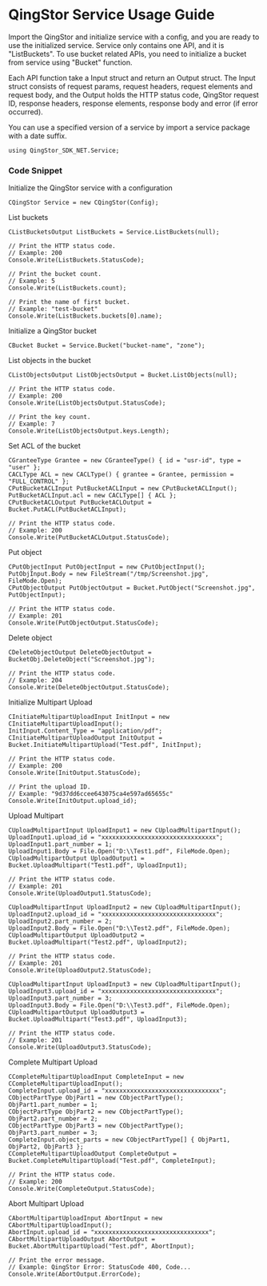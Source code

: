 # QingStor Service Usage Guide

Import the QingStor and initialize service with a config, and you are ready to use the initialized service. Service only contains one API, and it is "ListBuckets".
To use bucket related APIs, you need to initialize a bucket from service using "Bucket" function.

Each API function take a Input struct and return an Output struct. The Input struct consists of request params, request headers, request elements and request body, and the Output holds the HTTP status code, QingStor request ID, response headers, response elements, response body and error (if error occurred).

You can use a specified version of a service by import a service package with a date suffix.

``` .NET
using QingStor_SDK_NET.Service;
```

### Code Snippet

Initialize the QingStor service with a configuration

``` .NET
CQingStor Service = new CQingStor(Config);
```

List buckets

``` .NET
CListBucketsOutput ListBuckets = Service.ListBuckets(null);

// Print the HTTP status code.
// Example: 200
Console.Write(ListBuckets.StatusCode);

// Print the bucket count.
// Example: 5
Console.Write(ListBuckets.count);

// Print the name of first bucket.
// Example: "test-bucket"
Console.Write(ListBuckets.buckets[0].name);
```

Initialize a QingStor bucket

``` .NET
CBucket Bucket = Service.Bucket("bucket-name", "zone");
```

List objects in the bucket

``` .NET
CListObjectsOutput ListObjectsOutput = Bucket.ListObjects(null);

// Print the HTTP status code.
// Example: 200
Console.Write(ListObjectsOutput.StatusCode);

// Print the key count.
// Example: 7
Console.Write(ListObjectsOutput.keys.Length);
```

Set ACL of the bucket

``` .NET
CGranteeType Grantee = new CGranteeType() { id = "usr-id", type = "user" };
CACLType ACL = new CACLType() { grantee = Grantee, permission = "FULL_CONTROL" };
CPutBucketACLInput PutBucketACLInput = new CPutBucketACLInput();
PutBucketACLInput.acl = new CACLType[] { ACL };
CPutBucketACLOutput PutBucketACLOutput = Bucket.PutACL(PutBucketACLInput);

// Print the HTTP status code.
// Example: 200
Console.Write(PutBucketACLOutput.StatusCode);
```

Put object

``` .NET
CPutObjectInput PutObjectInput = new CPutObjectInput();
PutObjInput.Body = new FileStream("/tmp/Screenshot.jpg", FileMode.Open);
CPutObjectOutput PutObjectOutput = Bucket.PutObject("Screenshot.jpg", PutObjectInput);
	
// Print the HTTP status code.
// Example: 201
Console.Write(PutObjectOutput.StatusCode);
```

Delete object

``` .NET
CDeleteObjectOutput DeleteObjectOutput = BucketObj.DeleteObject("Screenshot.jpg");

// Print the HTTP status code.
// Example: 204
Console.Write(DeleteObjectOutput.StatusCode);
```

Initialize Multipart Upload

``` .NET
CInitiateMultipartUploadInput InitInput = new CInitiateMultipartUploadInput();
InitInput.Content_Type = "application/pdf";
CInitiateMultipartUploadOutput InitOutput = Bucket.InitiateMultipartUpload("Test.pdf", InitInput);
			
// Print the HTTP status code.
// Example: 200
Console.Write(InitOutput.StatusCode);

// Print the upload ID.
// Example: "9d37dd6ccee643075ca4e597ad65655c"
Console.Write(InitOutput.upload_id);
```

Upload Multipart

``` .NET
CUploadMultipartInput UploadInput1 = new CUploadMultipartInput();
UploadInput1.upload_id = "xxxxxxxxxxxxxxxxxxxxxxxxxxxxxxxx";
UploadInput1.part_number = 1;
UploadInput1.Body = File.Open("D:\\Test1.pdf", FileMode.Open);
CUploadMultipartOutput UploadOutput1 = Bucket.UploadMultipart("Test1.pdf", UploadInput1);
			
// Print the HTTP status code.
// Example: 201
Console.Write(UploadOutput1.StatusCode);

CUploadMultipartInput UploadInput2 = new CUploadMultipartInput();
UploadInput2.upload_id = "xxxxxxxxxxxxxxxxxxxxxxxxxxxxxxxx";
UploadInput2.part_number = 2;
UploadInput2.Body = File.Open("D:\\Test2.pdf", FileMode.Open);
CUploadMultipartOutput UploadOutput2 = Bucket.UploadMultipart("Test2.pdf", UploadInput2);
			
// Print the HTTP status code.
// Example: 201
Console.Write(UploadOutput2.StatusCode);

CUploadMultipartInput UploadInput3 = new CUploadMultipartInput();
UploadInput3.upload_id = "xxxxxxxxxxxxxxxxxxxxxxxxxxxxxxxx";
UploadInput3.part_number = 3;
UploadInput3.Body = File.Open("D:\\Test3.pdf", FileMode.Open);
CUploadMultipartOutput UploadOutput3 = Bucket.UploadMultipart("Test3.pdf", UploadInput3);
			
// Print the HTTP status code.
// Example: 201
Console.Write(UploadOutput3.StatusCode);
```

Complete Multipart Upload

``` .NET
CCompleteMultipartUploadInput CompleteInput = new CCompleteMultipartUploadInput();
CompleteInput.upload_id = "xxxxxxxxxxxxxxxxxxxxxxxxxxxxxxxx";
CObjectPartType ObjPart1 = new CObjectPartType();
ObjPart1.part_number = 1;
CObjectPartType ObjPart2 = new CObjectPartType();
ObjPart2.part_number = 2;
CObjectPartType ObjPart3 = new CObjectPartType();
ObjPart3.part_number = 3;
CompleteInput.object_parts = new CObjectPartType[] { ObjPart1, ObjPart2, ObjPart3 };
CCompleteMultipartUploadOutput CompleteOutput = Bucket.CompleteMultipartUpload("Test.pdf", CompleteInput);
			
// Print the HTTP status code.
// Example: 200
Console.Write(CompleteOutput.StatusCode);
```

Abort Multipart Upload

``` .NET
CAbortMultipartUploadInput AbortInput = new CAbortMultipartUploadInput();
AbortInput.upload_id = "xxxxxxxxxxxxxxxxxxxxxxxxxxxxxxxx";
CAbortMultipartUploadOutput AbortOutput = Bucket.AbortMultipartUpload("Test.pdf", AbortInput);

// Print the error message.
// Example: QingStor Error: StatusCode 400, Code...
Console.Write(AbortOutput.ErrorCode);
```
